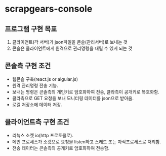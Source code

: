 # scrapgears-console

## 프로그램 구현 목표
1. 클라이언트(각 서버)가 json파일을 콘솔(관리서버)로 보내는 것
2. 콘솔은 클라이언트에게 원격으로 관리명령을 내릴 수 있게 되는 것

## 콘솔측 구현 조건
- 웹콘솔 구축(react.js or algular.js)
- 원격 관리명령 전송 기능.
- 보내는 명령은 콘솔측의 개인키로 암호화하여 전송, 클라측이 공개키로 복호화함.
- 클라측으로 GET 요청을 보내 모니터링 데이터를 json으로 받아옴.
- 로컬 저장소에 데이터 저장.

## 클라이언트측 구현 조건 
- 리눅스 소켓 io(http 프로토콜로).
- 메인 프로세스가 소켓으로 요청을 listen하고 스레드 또는 자식프로세스로 처리함.
- 전송 데이터는 콘솔측의 공개키로 암호화하여 전송함.
